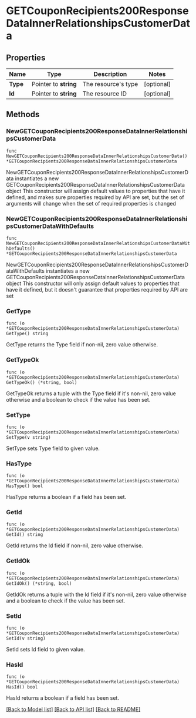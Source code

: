 # GETCouponRecipients200ResponseDataInnerRelationshipsCustomerData

## Properties

Name | Type | Description | Notes
------------ | ------------- | ------------- | -------------
**Type** | Pointer to **string** | The resource&#39;s type | [optional] 
**Id** | Pointer to **string** | The resource ID | [optional] 

## Methods

### NewGETCouponRecipients200ResponseDataInnerRelationshipsCustomerData

`func NewGETCouponRecipients200ResponseDataInnerRelationshipsCustomerData() *GETCouponRecipients200ResponseDataInnerRelationshipsCustomerData`

NewGETCouponRecipients200ResponseDataInnerRelationshipsCustomerData instantiates a new GETCouponRecipients200ResponseDataInnerRelationshipsCustomerData object
This constructor will assign default values to properties that have it defined,
and makes sure properties required by API are set, but the set of arguments
will change when the set of required properties is changed

### NewGETCouponRecipients200ResponseDataInnerRelationshipsCustomerDataWithDefaults

`func NewGETCouponRecipients200ResponseDataInnerRelationshipsCustomerDataWithDefaults() *GETCouponRecipients200ResponseDataInnerRelationshipsCustomerData`

NewGETCouponRecipients200ResponseDataInnerRelationshipsCustomerDataWithDefaults instantiates a new GETCouponRecipients200ResponseDataInnerRelationshipsCustomerData object
This constructor will only assign default values to properties that have it defined,
but it doesn't guarantee that properties required by API are set

### GetType

`func (o *GETCouponRecipients200ResponseDataInnerRelationshipsCustomerData) GetType() string`

GetType returns the Type field if non-nil, zero value otherwise.

### GetTypeOk

`func (o *GETCouponRecipients200ResponseDataInnerRelationshipsCustomerData) GetTypeOk() (*string, bool)`

GetTypeOk returns a tuple with the Type field if it's non-nil, zero value otherwise
and a boolean to check if the value has been set.

### SetType

`func (o *GETCouponRecipients200ResponseDataInnerRelationshipsCustomerData) SetType(v string)`

SetType sets Type field to given value.

### HasType

`func (o *GETCouponRecipients200ResponseDataInnerRelationshipsCustomerData) HasType() bool`

HasType returns a boolean if a field has been set.

### GetId

`func (o *GETCouponRecipients200ResponseDataInnerRelationshipsCustomerData) GetId() string`

GetId returns the Id field if non-nil, zero value otherwise.

### GetIdOk

`func (o *GETCouponRecipients200ResponseDataInnerRelationshipsCustomerData) GetIdOk() (*string, bool)`

GetIdOk returns a tuple with the Id field if it's non-nil, zero value otherwise
and a boolean to check if the value has been set.

### SetId

`func (o *GETCouponRecipients200ResponseDataInnerRelationshipsCustomerData) SetId(v string)`

SetId sets Id field to given value.

### HasId

`func (o *GETCouponRecipients200ResponseDataInnerRelationshipsCustomerData) HasId() bool`

HasId returns a boolean if a field has been set.


[[Back to Model list]](../README.md#documentation-for-models) [[Back to API list]](../README.md#documentation-for-api-endpoints) [[Back to README]](../README.md)



